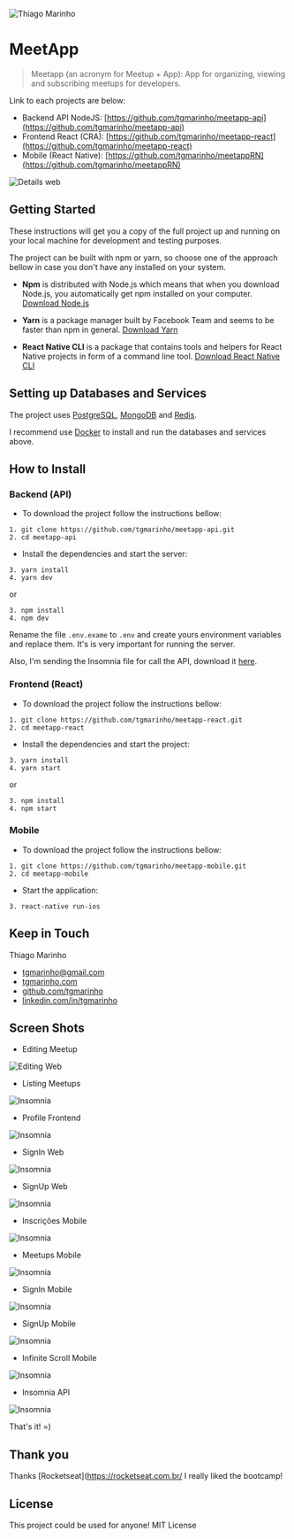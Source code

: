 ![Thiago Marinho](https://pbs.twimg.com/profile_banners/41742474/1490016588/1500x500)

# MeetApp

> Meetapp (an acronym for Meetup + App): App for organizing, viewing and subscribing meetups for developers.

Link to each projects are below:

* Backend API NodeJS: [https://github.com/tgmarinho/meetapp-api](https://github.com/tgmarinho/meetapp-api)
* Frontend React (CRA): [https://github.com/tgmarinho/meetapp-react](https://github.com/tgmarinho/meetapp-react)
* Mobile (React Native): [https://github.com/tgmarinho/meetappRN](https://github.com/tgmarinho/meetappRN)


![Details web](screenshots/details-web.png)


## Getting Started

These instructions will get you a copy of the full project up and running on your local machine for development and testing purposes.

The project can be built with npm or yarn, so choose one of the approach bellow in case you don't have any installed on your system.

* **Npm** is distributed with Node.js which means that when you download Node.js, you automatically get npm installed on your computer. [Download Node.js](https://nodejs.org/en/download/)

* **Yarn** is a package manager built by Facebook Team and seems to be faster than npm in general.  [Download Yarn](https://yarnpkg.com/en/docs/install)

* **React Native CLI** is a package that contains tools and helpers for React Native projects in form of a command line tool.  [Download React Native CLI](https://facebook.github.io/react-native/docs/getting-started)

## Setting up Databases and Services

The project uses [PostgreSQL](https://www.postgresql.org), [MongoDB](https://www.mongodb.com) and [Redis](https://redis.io).

I recommend use [Docker](https://www.docker.com) to install and run the databases and services above.

## How to Install

### Backend (API)

* To download the project follow the instructions bellow:

```
1. git clone https://github.com/tgmarinho/meetapp-api.git
2. cd meetapp-api
```

* Install the dependencies and start the server:

```
3. yarn install
4. yarn dev
```

or

```
3. npm install
4. npm dev
```

Rename the file `.env.exame` to `.env` and create yours environment variables and replace them. It's is very important for running the server.

Also, I'm sending the Insomnia file for call the API, download it [here](https://github.com/tgmarinho/meetapp/blob/master/Insomnia_2019-10-27.json).

### Frontend (React)

* To download the project follow the instructions bellow:

```
1. git clone https://github.com/tgmarinho/meetapp-react.git
2. cd meetapp-react
```

* Install the dependencies and start the project:

```
3. yarn install
4. yarn start
```

or

```
3. npm install
4. npm start
```

### Mobile

* To download the project follow the instructions bellow:

```
1. git clone https://github.com/tgmarinho/meetapp-mobile.git
2. cd meetapp-mobile
```

* Start the application:

```
3. react-native run-ios
```


## Keep in Touch

Thiago Marinho
* [tgmarinho@gmail.com](mailto:tgmarinho@gmail.com)
* [tgmarinho.com](http://tgmarinho.com)
* [github.com/tgmarinho](http://github.com/tgmarinho)
* [linkedin.com/in/tgmarinho](http://linkedin.com/in/tgmarinho)


## Screen Shots


* Editing Meetup

![Editing Web](screenshots/edit-web.png)

* Listing Meetups

![Insomnia](screenshots/listMeetup-werb.png)

* Profile Frontend

![Insomnia](screenshots/profile-web.png)

* SignIn Web

![Insomnia](screenshots/sign-web.png)

* SignUp Web

![Insomnia](screenshots/signup-web.png)

* Inscrições Mobile

![Insomnia](screenshots/inscricoes-mobile.png)

* Meetups Mobile

![Insomnia](screenshots/meetups-mobile.png)

* SignIn Mobile

![Insomnia](screenshots/sign-mobile.png)

* SignUp Mobile

![Insomnia](screenshots/signup-mobile.png)

* Infinite Scroll Mobile

![Insomnia](screenshots/sroll-mobile.png)


* Insomnia API

![Insomnia](screenshots/insomnia-api.png)


That's it! =)

## Thank you

Thanks [Rocketseat](https://rocketseat.com.br/ I really liked the bootcamp!

## License

This project could be used for anyone! MIT License
